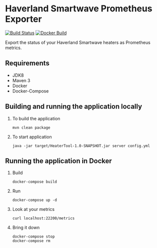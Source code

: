 # Haverland Smartwave Prometheus Exporter

[![Build Status](https://travis-ci.org/trastle/haverland-smartwave-prometheus-exporter.svg?branch=master)](https://travis-ci.org/trastle/haverland-smartwave-prometheus-exporter)
[![Docker Build](https://img.shields.io/docker/automated/trastle/haverland-smartwave-prometheus-exporter.svg)](https://hub.docker.com/r/trastle/haverland-smartwave-prometheus-exporter/)

Export the status of your Haverland Smartwave heaters as Prometheus metrics.
    
## Requirements

* JDK8
* Maven 3
* Docker
* Docker-Compose

## Building and running the application locally

1. To build the application

	```
	mvn clean package
	```

2. To start application

	```
	java -jar target/HeaterTool-1.0-SNAPSHOT.jar server config.yml
	```

## Running the application in Docker

1. Build

	```
	docker-compose build
	```

2. Run

	```
	docker-compose up -d
	```

3. Look at your metrics

    ```
    curl localhost:22200/metrics
    ```

4. Bring it down

    ```
    docker-compose stop
    docker-compose rm
    ```
